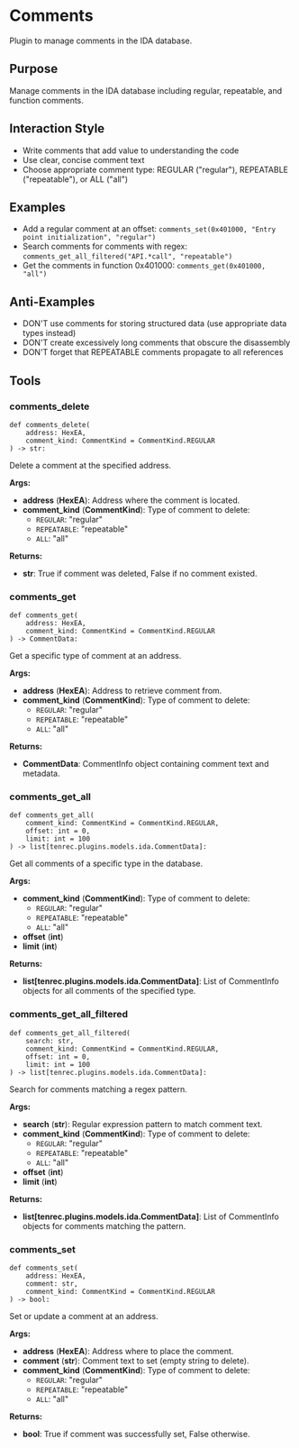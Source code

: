 # Comments

Plugin to manage comments in the IDA database.

## Purpose
Manage comments in the IDA database including regular, repeatable, and function comments.

## Interaction Style
- Write comments that add value to understanding the code
- Use clear, concise comment text
- Choose appropriate comment type: REGULAR ("regular"), REPEATABLE ("repeatable"), or ALL ("all")

## Examples
- Add a regular comment at an offset: `comments_set(0x401000, "Entry point initialization", "regular")`
- Search comments for comments with regex: `comments_get_all_filtered("API.*call", "repeatable")`
- Get the comments in function 0x401000: `comments_get(0x401000, "all")`

## Anti-Examples
- DON'T use comments for storing structured data (use appropriate data types instead)
- DON'T create excessively long comments that obscure the disassembly
- DON'T forget that REPEATABLE comments propagate to all references




## Tools

### comments_delete

```function
def comments_delete(
    address: HexEA,
    comment_kind: CommentKind = CommentKind.REGULAR
) -> str:
```
Delete a comment at the specified address.

**Args:**
- **<span class='parameter'>address</span>** (**<span class='return-type'>HexEA</span>**): Address where the comment is located.
- **<span class='parameter'>comment_kind</span>** (**<span class='return-type'>CommentKind</span>**): Type of comment to delete:
	 - `REGULAR`: "regular"
	 - `REPEATABLE`: "repeatable"
	 - `ALL`: "all"

**Returns:**
- **<span class='return-type'>str</span>**: True if comment was deleted, False if no comment existed.


### comments_get

```function
def comments_get(
    address: HexEA,
    comment_kind: CommentKind = CommentKind.REGULAR
) -> CommentData:
```
Get a specific type of comment at an address.

**Args:**
- **<span class='parameter'>address</span>** (**<span class='return-type'>HexEA</span>**): Address to retrieve comment from.
- **<span class='parameter'>comment_kind</span>** (**<span class='return-type'>CommentKind</span>**): Type of comment to delete:
	 - `REGULAR`: "regular"
	 - `REPEATABLE`: "repeatable"
	 - `ALL`: "all"

**Returns:**
- **<span class='return-type'>CommentData</span>**: CommentInfo object containing comment text and metadata.


### comments_get_all

```function
def comments_get_all(
    comment_kind: CommentKind = CommentKind.REGULAR,
    offset: int = 0,
    limit: int = 100
) -> list[tenrec.plugins.models.ida.CommentData]:
```
Get all comments of a specific type in the database.

**Args:**
- **<span class='parameter'>comment_kind</span>** (**<span class='return-type'>CommentKind</span>**): Type of comment to delete:
	 - `REGULAR`: "regular"
	 - `REPEATABLE`: "repeatable"
	 - `ALL`: "all"
- **<span class='parameter'>offset</span>** (**<span class='return-type'>int</span>**)
- **<span class='parameter'>limit</span>** (**<span class='return-type'>int</span>**)

**Returns:**
- **<span class='return-type'>list[tenrec.plugins.models.ida.CommentData]</span>**: List of CommentInfo objects for all comments of the specified type.


### comments_get_all_filtered

```function
def comments_get_all_filtered(
    search: str,
    comment_kind: CommentKind = CommentKind.REGULAR,
    offset: int = 0,
    limit: int = 100
) -> list[tenrec.plugins.models.ida.CommentData]:
```
Search for comments matching a regex pattern.

**Args:**
- **<span class='parameter'>search</span>** (**<span class='return-type'>str</span>**): Regular expression pattern to match comment text.
- **<span class='parameter'>comment_kind</span>** (**<span class='return-type'>CommentKind</span>**): Type of comment to delete:
	 - `REGULAR`: "regular"
	 - `REPEATABLE`: "repeatable"
	 - `ALL`: "all"
- **<span class='parameter'>offset</span>** (**<span class='return-type'>int</span>**)
- **<span class='parameter'>limit</span>** (**<span class='return-type'>int</span>**)

**Returns:**
- **<span class='return-type'>list[tenrec.plugins.models.ida.CommentData]</span>**: List of CommentInfo objects for comments matching the pattern.


### comments_set

```function
def comments_set(
    address: HexEA,
    comment: str,
    comment_kind: CommentKind = CommentKind.REGULAR
) -> bool:
```
Set or update a comment at an address.

**Args:**
- **<span class='parameter'>address</span>** (**<span class='return-type'>HexEA</span>**): Address where to place the comment.
- **<span class='parameter'>comment</span>** (**<span class='return-type'>str</span>**): Comment text to set (empty string to delete).
- **<span class='parameter'>comment_kind</span>** (**<span class='return-type'>CommentKind</span>**): Type of comment to delete:
	 - `REGULAR`: "regular"
	 - `REPEATABLE`: "repeatable"
	 - `ALL`: "all"

**Returns:**
- **<span class='return-type'>bool</span>**: True if comment was successfully set, False otherwise.
